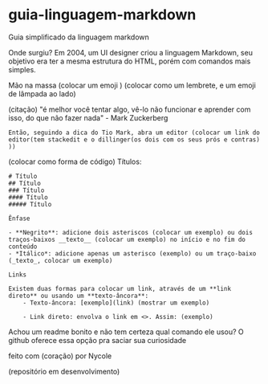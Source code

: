 # guia-linguagem-markdown
 Guia simplificado da linguagem markdown

 Onde surgiu?
 Em 2004, um UI designer criou a linguagem Markdown, seu objetivo era ter a mesma estrutura do HTML, porém com comandos mais simples.

 Mão na massa (colocar um emoji )
 (colocar como um lembrete, e um emoji de lâmpada ao lado)

(citação)
    "é melhor você tentar algo, vê-lo não funcionar e aprender com isso, do que não fazer nada" - Mark Zuckerberg

    Então, seguindo a dica do Tio Mark, abra um editor (colocar um link do editor(tem stackedit e o dillinger(os dois com os seus prós e contras) ))

(colocar como forma de código)
    Títulos: 

    # Título
    ## Título
    ### Título
    #### Título
    ##### Título 

    Ênfase

    - **Negrito**: adicione dois asteriscos (colocar um exemplo) ou dois traços-baixos __texto__ (colocar um exemplo) no início e no fim do conteúdo
    - *Itálico*: adicione apenas um asterisco (exemplo) ou um traço-baixo (_texto_, colocar um exemplo)

    Links

    Existem duas formas para colocar um link, através de um **link direto** ou usando um **texto-âncora**:
        - Texto-âncora: [exemplo](link) (mostrar um exemplo)
        
        - Link direto: envolva o link em <>. Assim: (exemplo)



Achou um readme bonito e não tem certeza qual comando ele usou? 
O github oferece essa opção pra saciar sua curiosidade


feito com (coração) por Nycole

(repositório em desenvolvimento)